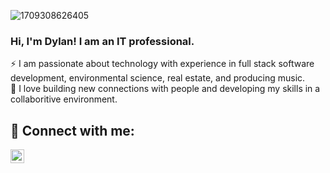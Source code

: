 
![1709308626405](https://github.com/d-lowes/d-lowes/assets/121920809/21e404b4-0086-4618-868f-bf100abec374)

### Hi, I'm Dylan! I am an IT professional.
⚡ I am passionate about technology with experience in full stack software development, environmental science, real estate, and producing music.
<br>
🌱 I love building new connections with people and developing my skills in a collaboritive environment.

<h2> 🤳 Connect with me:</h2>

[<img align="left" alt="DylanLowes | LinkedIn" width="22px" src="https://cdn.jsdelivr.net/npm/simple-icons@v3/icons/linkedin.svg" />][linkedin]

[linkedin]: https://linkedin.com/in/dylanlowes

<!--
**d-lowes/d-lowes** is a ✨ _special_ ✨ repository because its `README.md` (this file) appears on your GitHub profile.

Here are some ideas to get you started:

- 🔭 I’m currently working on ...
- 🌱 I’m currently learning ...
- 👯 I’m looking to collaborate on ...
- 🤔 I’m looking for help with ...
- 💬 Ask me about ...
- 📫 How to reach me: ...
- 😄 Pronouns: ...
- ⚡ Fun fact: ...
-->

